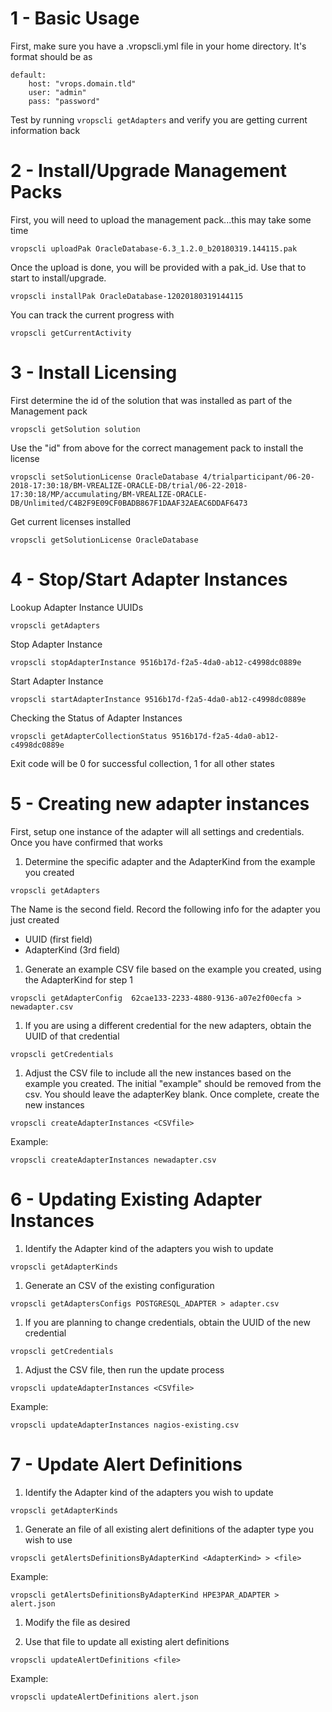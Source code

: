 # 1 - Basic Usage

First, make sure you have a .vropscli.yml file in your home directory.  It's format should be as
```
default:
    host: "vrops.domain.tld"
    user: "admin"
    pass: "password"

```
Test by running ```vropscli getAdapters``` and verify you are getting current information back

# 2 - Install/Upgrade Management Packs

First, you will need to upload the management pack...this may take some time
```
vropscli uploadPak OracleDatabase-6.3_1.2.0_b20180319.144115.pak
```
Once the upload is done, you will be provided with a pak_id.  Use that to start to install/upgrade.
```
vropscli installPak OracleDatabase-12020180319144115
```
You can track the current progress with
```
vropscli getCurrentActivity
```

# 3 - Install Licensing

First determine the id of the solution that was installed as part of the Management pack

```
vropscli getSolution solution
```

Use the "id" from above for the correct management pack to install the license

```
vropscli setSolutionLicense OracleDatabase 4/trialparticipant/06-20-2018-17:30:18/BM-VREALIZE-ORACLE-DB/trial/06-22-2018-17:30:18/MP/accumulating/BM-VREALIZE-ORACLE-DB/Unlimited/C4B2F9E09CF0BADB867F1DAAF32AEAC6DDAF6473
```

Get current licenses installed

```
vropscli getSolutionLicense OracleDatabase
```

# 4 - Stop/Start Adapter Instances

Lookup Adapter Instance UUIDs

```
vropscli getAdapters
```

Stop Adapter Instance

```
vropscli stopAdapterInstance 9516b17d-f2a5-4da0-ab12-c4998dc0889e
```

Start Adapter Instance

```
vropscli startAdapterInstance 9516b17d-f2a5-4da0-ab12-c4998dc0889e
```

Checking the Status of Adapter Instances

```
vropscli getAdapterCollectionStatus 9516b17d-f2a5-4da0-ab12-c4998dc0889e
```
  Exit code will be 0 for successful collection, 1 for all other states

# 5 - Creating new adapter instances

First, setup one instance of the adapter will all settings and credentials.  Once you have confirmed that works

1. Determine the specific adapter and the AdapterKind from the example you created 
```
vropscli getAdapters
```
The Name is the second field.  Record the following info for the adapter you just created
* UUID (first field)
* AdapterKind (3rd field)

1. Generate an example CSV file based on the example you created, using the AdapterKind for step 1

```
vropscli getAdapterConfig  62cae133-2233-4880-9136-a07e2f00ecfa > newadapter.csv
```

1. If you are using a different credential for the new adapters, obtain the UUID of that credential

```
vropscli getCredentials 
```

1. Adjust the CSV file to include all the new instances based on the example you created.  The initial "example" should be
removed from the csv.  You should leave the adapterKey blank.  Once complete, create the new instances

```
vropscli createAdapterInstances <CSVfile> 
```
Example:
```
vropscli createAdapterInstances newadapter.csv 
```

# 6 - Updating Existing Adapter Instances

1. Identify the Adapter kind of the adapters you wish to update
```
vropscli getAdapterKinds
```

1. Generate an CSV of the existing configuration

```
vropscli getAdaptersConfigs POSTGRESQL_ADAPTER > adapter.csv
```

1. If you are planning to change credentials, obtain the UUID of the new credential

```
vropscli getCredentials 
```

1. Adjust the CSV file, then run the update process

```
vropscli updateAdapterInstances <CSVfile> 
```
Example:
```
vropscli updateAdapterInstances nagios-existing.csv
```

# 7 - Update Alert Definitions

1. Identify the Adapter kind of the adapters you wish to update
```
vropscli getAdapterKinds
```

1. Generate an file of all existing alert definitions of the adapter type you wish to use
```
vropscli getAlertsDefinitionsByAdapterKind <AdapterKind> > <file>
```
Example:
```
vropscli getAlertsDefinitionsByAdapterKind HPE3PAR_ADAPTER > alert.json
```

1. Modify the file as desired

1. Use that file to update all existing alert definitions
```
vropscli updateAlertDefinitions <file>
```
Example:
```
vropscli updateAlertDefinitions alert.json
```
